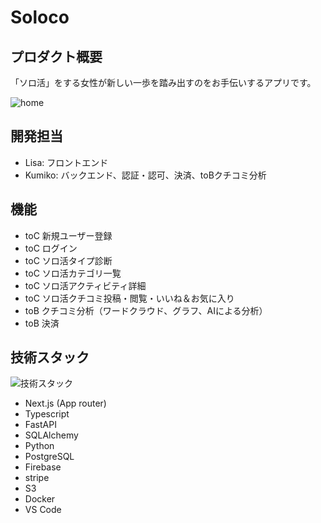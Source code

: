 # Soloco


## プロダクト概要
「ソロ活」をする女性が新しい一歩を踏み出すのをお手伝いするアプリです。

![home](https://github.com/user-attachments/assets/1d9a190e-0058-4720-b100-0352c4c947fd)


## 開発担当
* Lisa: フロントエンド
* Kumiko: バックエンド、認証・認可、決済、toBクチコミ分析


## 機能
* toC 新規ユーザー登録
* toC ログイン
* toC ソロ活タイプ診断
* toC ソロ活カテゴリ一覧
* toC ソロ活アクティビティ詳細
* toC ソロ活クチコミ投稿・閲覧・いいね＆お気に入り
* toB クチコミ分析（ワードクラウド、グラフ、AIによる分析）
* toB 決済


## 技術スタック
![技術スタック](https://github.com/user-attachments/assets/5229638f-2f5f-43d2-80e4-08b2ad1f05d1)


* Next.js (App router)
* Typescript
* FastAPI
* SQLAlchemy
* Python
* PostgreSQL
* Firebase
* stripe
* S3
* Docker
* VS Code
